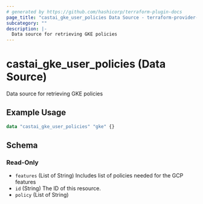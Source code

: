 ```yaml
---
# generated by https://github.com/hashicorp/terraform-plugin-docs
page_title: "castai_gke_user_policies Data Source - terraform-provider-castai"
subcategory: ""
description: |-
  Data source for retrieving GKE policies
---
```


# castai_gke_user_policies (Data Source)

Data source for retrieving GKE policies

## Example Usage

```terraform
data "castai_gke_user_policies" "gke" {}
```

<!-- schema generated by tfplugindocs -->
## Schema

### Read-Only

- `features` (List of String) Includes list of policies needed for the GCP features
- `id` (String) The ID of this resource.
- `policy` (List of String)


